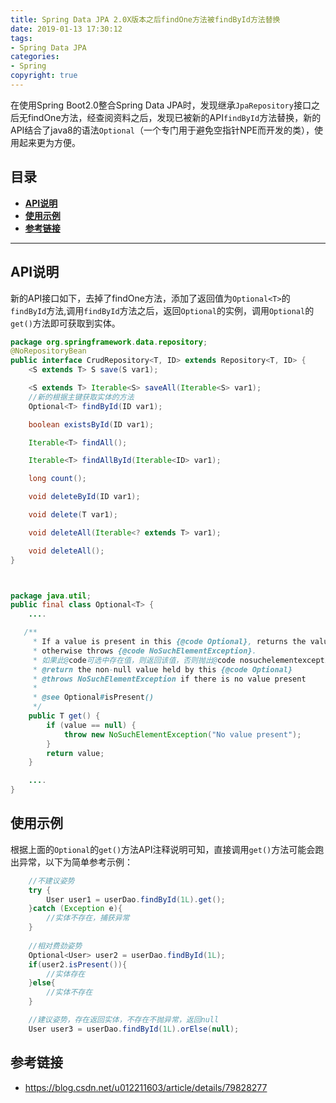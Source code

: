 ```yaml
---
title: Spring Data JPA 2.0X版本之后findOne方法被findById方法替换
date: 2019-01-13 17:30:12
tags:
- Spring Data JPA
categories:
- Spring
copyright: true
---
```

在使用Spring Boot2.0整合Spring Data JPA时，发现继承`JpaRepository`接口之后无findOne方法，经查阅资料之后，发现已被新的API`findById`方法替换，新的API结合了java8的语法`Optional`（一个专门用于避免空指针NPE而开发的类），使用起来更为方便。
<!--more-->
## 目录
* [**API说明**](#1)
* [**使用示例**](#2)
* [**参考链接**](#3)


---
<h2 id='1'>API说明</h2>

新的API接口如下，去掉了findOne方法，添加了返回值为`Optional<T>`的`findById`方法,调用`findById`方法之后，返回`Optional`的实例，调用`Optional`的`get()`方法即可获取到实体。
```java
package org.springframework.data.repository;
@NoRepositoryBean
public interface CrudRepository<T, ID> extends Repository<T, ID> {
    <S extends T> S save(S var1);

    <S extends T> Iterable<S> saveAll(Iterable<S> var1);
 	//新的根据主键获取实体的方法
    Optional<T> findById(ID var1);

    boolean existsById(ID var1);

    Iterable<T> findAll();

    Iterable<T> findAllById(Iterable<ID> var1);

    long count();

    void deleteById(ID var1);

    void delete(T var1);

    void deleteAll(Iterable<? extends T> var1);

    void deleteAll();
}



package java.util;
public final class Optional<T> {
	....

   /**
     * If a value is present in this {@code Optional}, returns the value,
     * otherwise throws {@code NoSuchElementException}.
     * 如果此@code可选中存在值，则返回该值，否则抛出@code nosuchelementexception。
     * @return the non-null value held by this {@code Optional}
     * @throws NoSuchElementException if there is no value present
     *
     * @see Optional#isPresent()
     */
    public T get() {
        if (value == null) {
            throw new NoSuchElementException("No value present");
        }
        return value;
    }

	....
}
```

<h2 id='2'>使用示例</h2>

根据上面的`Optional`的`get()`方法API注释说明可知，直接调用`get()`方法可能会跑出异常，以下为简单参考示例：
```java
	//不建议姿势
	try {
	    User user1 = userDao.findById(1L).get();
	}catch (Exception e){
	    //实体不存在，捕获异常
	}
	
	//相对费劲姿势
	Optional<User> user2 = userDao.findById(1L);
	if(user2.isPresent()){
	    //实体存在
	}else{
	    //实体不存在
	}

	//建议姿势，存在返回实体，不存在不抛异常，返回null
	User user3 = userDao.findById(1L).orElse(null);
```

<h2 id='3'>参考链接</h2>

- https://blog.csdn.net/u012211603/article/details/79828277

	

